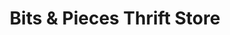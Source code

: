 ---
title: "Bits & Pieces Thrift Store"
url: /bastrop/bits-and-pieces-thrift-store/
shop: charity
---